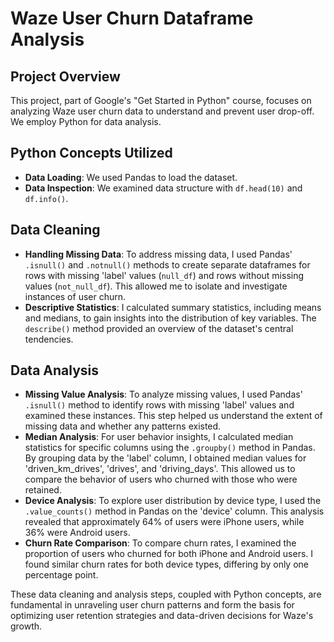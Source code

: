 ﻿# Waze User Churn Dataframe Analysis

## Project Overview

This project, part of Google's "Get Started in Python" course, focuses on analyzing Waze user churn data to understand and prevent user drop-off. We employ Python for data analysis.

## Python Concepts Utilized

- **Data Loading**: We used Pandas to load the dataset.
- **Data Inspection**: We examined data structure with `df.head(10)` and `df.info()`.

## Data Cleaning

- **Handling Missing Data**: To address missing data, I used Pandas' `.isnull()` and `.notnull()` methods to create separate dataframes for rows with missing 'label' values (`null_df`) and rows without missing values (`not_null_df`). This allowed me to isolate and investigate instances of user churn.
- **Descriptive Statistics**: I calculated summary statistics, including means and medians, to gain insights into the distribution of key variables. The `describe()` method provided an overview of the dataset's central tendencies.

## Data Analysis

- **Missing Value Analysis**: To analyze missing values, I used Pandas' `.isnull()` method to identify rows with missing 'label' values and examined these instances. This step helped us understand the extent of missing data and whether any patterns existed.
- **Median Analysis**: For user behavior insights, I calculated median statistics for specific columns using the `.groupby()` method in Pandas. By grouping data by the 'label' column, I obtained median values for 'driven_km_drives', 'drives', and 'driving_days'. This allowed us to compare the behavior of users who churned with those who were retained.
- **Device Analysis**: To explore user distribution by device type, I used the `.value_counts()` method in Pandas on the 'device' column. This analysis revealed that approximately 64% of users were iPhone users, while 36% were Android users.
- **Churn Rate Comparison**: To compare churn rates, I examined the proportion of users who churned for both iPhone and Android users. I found similar churn rates for both device types, differing by only one percentage point.

These data cleaning and analysis steps, coupled with Python concepts, are fundamental in unraveling user churn patterns and form the basis for optimizing user retention strategies and data-driven decisions for Waze's growth.



